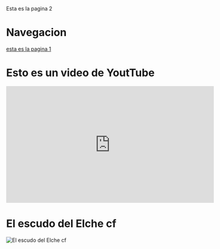 Esta es la pagina 2
# Navegacion
[esta es la pagina 1](README.md)

# Esto es un video de YoutTube
<iframe width="560" height="315" src="https://www.youtube.com/embed/2Ep8xJLBz_w" frameborder="0" allow="accelerometer; autoplay; clipboard-write; encrypted-media; gyroscope; picture-in-picture" allowfullscreen></iframe>

# El escudo del Elche cf
![El escudo del Elche cf](https://upload.wikimedia.org/wikipedia/commons/c/cb/Escudo_Elche_CF.png)
